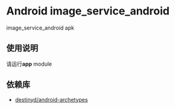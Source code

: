 Android image_service_android
============
image_service_android apk

使用说明
---------------------
请运行**app** module


依赖库
---------------------
* [destinyd/android-archetypes][android-archetypes]


[android-archetypes]: https://github.com/destinyd/android-archetypes
